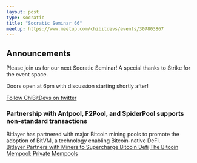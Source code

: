 ```yaml
---
layout: post
type: socratic
title: "Socratic Seminar 66"
meetup: https://www.meetup.com/chibitdevs/events/307803867
---
```


## Announcements

Please join us for our next Socratic Seminar! A special thanks to Strike for the event space.

Doors open at 6pm with discussion starting shortly after!

[Follow ChiBitDevs on twitter](https://x.com/chibitdevs)

### Partnership with Antpool, F2Pool, and SpiderPool supports non-standard transactions

Bitlayer has partnered with major Bitcoin mining pools to promote the adoption of BitVM, a technology enabling Bitcoin-native DeFi.  
[Bitlayer Partners with Miners to Supercharge Bitcoin Defi](https://www.coindesk.com/business/2025/05/27/bitlayer-joins-forces-with-antpool-f2pool-and-spiderpool-to-supercharge-bitcoin-defi)
[The Bitcoin Mempool: Private Mempools](https://bitcoinmagazine.com/technical/the-bitcoin-mempool-private-mempools)
